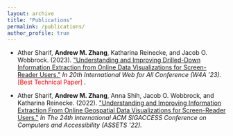 ```yaml
---
layout: archive
title: "Publications"
permalink: /publications/
author_profile: true
---
```


<!-- {% if author.googlescholar %}
  You can also find my articles on <u><a href="{{author.googlescholar}}">my Google Scholar profile</a>.</u>
{% endif %}

{% include base_path %}

{% for post in site.publications reversed %}
  {% include archive-single.html %}
{% endfor %} -->
<!-- * **Cheng, I.**, Achilleos, N., Masters, A., Lewis, G., Kane, M., & Guio, P. (2021). "Electron bulk heating at Saturn's magnetopause." <i>Journal of Geophysical Research: Space Physics, 126. </i> Full text available at <a href="https://doi.org/10.1029/2020JA028800" target="_blank" rel="noopener"> Journal of Geophysical Research </a>. -->


* Ather Sharif, **Andrew M. Zhang**, Katharina Reinecke, and Jacob O. Wobbrock. (2023). <a href="https://doi.org/10.1145/3587281" target="_blank" rel="noopener">"Understanding and Improving Drilled-Down Information Extraction from Online Data Visualizations for Screen-Reader Users."</a> *In 20th International Web for All Conference (W4A ’23).* <span style="color:red"> [Best Technical Paper] </span>.

* Ather Sharif, **Andrew M. Zhang**, Anna Shih, Jacob O. Wobbrock, and Katharina Reinecke. (2022). <a href="https://doi.org/10.1145/3517428.3550363" target="_blank" rel="noopener">"Understanding and Improving Information Extraction From Online Geospatial Data Visualizations for Screen-Reader Users."</a> <i>In The 24th International ACM SIGACCESS Conference on Computers and Accessibility (ASSETS ’22).<i>


